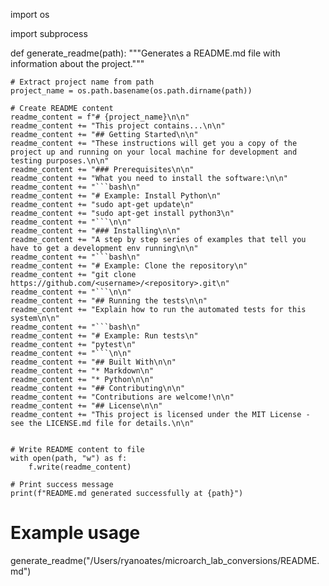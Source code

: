 import os

import subprocess

def generate_readme(path):
    """Generates a README.md file with information about the project."""

    # Extract project name from path
    project_name = os.path.basename(os.path.dirname(path))

    # Create README content
    readme_content = f"# {project_name}\n\n"
    readme_content += "This project contains...\n\n"
    readme_content += "## Getting Started\n\n"
    readme_content += "These instructions will get you a copy of the project up and running on your local machine for development and testing purposes.\n\n"
    readme_content += "### Prerequisites\n\n"
    readme_content += "What you need to install the software:\n\n"
    readme_content += "```bash\n"
    readme_content += "# Example: Install Python\n"
    readme_content += "sudo apt-get update\n"
    readme_content += "sudo apt-get install python3\n"
    readme_content += "```\n\n"
    readme_content += "### Installing\n\n"
    readme_content += "A step by step series of examples that tell you have to get a development env running\n\n"
    readme_content += "```bash\n"
    readme_content += "# Example: Clone the repository\n"
    readme_content += "git clone https://github.com/<username>/<repository>.git\n"
    readme_content += "```\n\n"
    readme_content += "## Running the tests\n\n"
    readme_content += "Explain how to run the automated tests for this system\n\n"
    readme_content += "```bash\n"
    readme_content += "# Example: Run tests\n"
    readme_content += "pytest\n"
    readme_content += "```\n\n"
    readme_content += "## Built With\n\n"
    readme_content += "* Markdown\n"
    readme_content += "* Python\n\n"
    readme_content += "## Contributing\n\n"
    readme_content += "Contributions are welcome!\n\n"
    readme_content += "## License\n\n"
    readme_content += "This project is licensed under the MIT License - see the LICENSE.md file for details.\n\n"


    # Write README content to file
    with open(path, "w") as f:
        f.write(readme_content)

    # Print success message
    print(f"README.md generated successfully at {path}")

# Example usage
generate_readme("/Users/ryanoates/microarch_lab_conversions/README.md")
